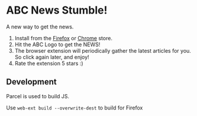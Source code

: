# ABC News Stumble!
A new way to get the news.

1. Install from the [Firefox](https://addons.mozilla.org/en-US/firefox/addon/abc-stumble/) or [Chrome](https://chrome.google.com/webstore/detail/abc-stumble/bmedialkpdijmfncchkdecclhamgcobp) store.
3. Hit the ABC Logo to get the NEWS!
4. The browser extension will periodically gather the latest articles for you. So click again later, and enjoy!
5. Rate the extension 5 stars :)

## Development

Parcel is used to build JS.

Use `web-ext build --overwrite-dest` to build for Firefox
